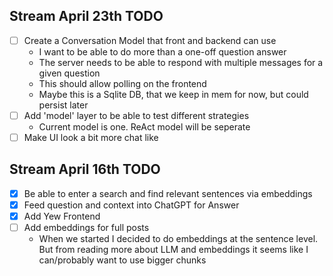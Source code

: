 ## Stream April 23th TODO

- [ ] Create a Conversation Model that front and backend can use
  - I want to be able to do more than a one-off question answer
  - The server needs to be able to respond with multiple messages for a given question
  - This should allow polling on the frontend
  - Maybe this is a Sqlite DB, that we keep in mem for now, but could persist later
- [ ] Add 'model' layer to be able to test different strategies
  - Current model is one. ReAct model will be seperate
- [ ] Make UI look a bit more chat like

## Stream April 16th TODO

- [x] Be able to enter a search and find relevant sentences via embeddings
- [x] Feed question and context into ChatGPT for Answer
- [x] Add Yew Frontend
- [ ] Add embeddings for full posts
  - When we started I decided to do embeddings at the sentence level. But from reading more about LLM and embeddings
  it seems like I can/probably want to use bigger chunks

